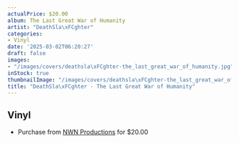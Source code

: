 ```yaml
---
actualPrice: $20.00
album: The Last Great War of Humanity
artist: "DeathSla\xFCghter"
categories:
- Vinyl
date: '2025-03-02T06:20:27'
draft: false
images:
- "/images/covers/deathsla\xFCghter-the_last_great_war_of_humanity.jpg"
inStock: true
thumbnailImage: "/images/covers/deathsla\xFCghter-the_last_great_war_of_humanity-thumb.jpg"
title: "DeathSla\xFCghter - The Last Great War of Humanity"
---
```


## Vinyl
* Purchase from [NWN Productions](http://shop.nwnprod.com/index.php?route=product/product&path=75&product_id=20208&sort=pd.name&order=ASC) for $20.00
